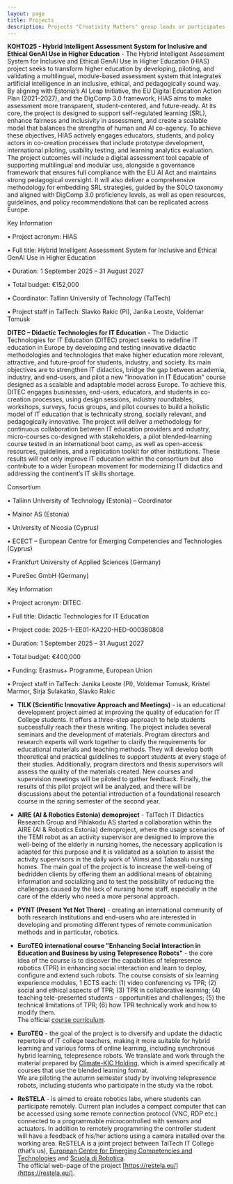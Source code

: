 ```yaml
---
layout: page
title: Projects
description: Projects "Creativity Matters" group leads or participates in
---
```

**KOHTO25 - Hybrid Intelligent Assessment System for Inclusive and Ethical GenAI Use in Higher Education** - The Hybrid Intelligent Assessment System for Inclusive and Ethical GenAI Use in Higher Education (HIAS) project seeks to transform higher education by developing, piloting, and validating a multilingual, module-based assessment system that integrates artificial intelligence in an inclusive, ethical, and pedagogically sound way. By aligning with Estonia’s AI Leap Initiative, the EU Digital Education Action Plan (2021–2027), and the DigComp 3.0 framework, HIAS aims to make assessment more transparent, student-centered, and future-ready. At its core, the project is designed to support self-regulated learning (SRL), enhance fairness and inclusivity in assessment, and create a scalable model that balances the strengths of human and AI co-agency. To achieve these objectives, HIAS actively engages educators, students, and policy actors in co-creation processes that include prototype development, international piloting, usability testing, and learning analytics evaluation. The project outcomes will include a digital assessment tool capable of supporting multilingual and modular use, alongside a governance framework that ensures full compliance with the EU AI Act and maintains strong pedagogical oversight. It will also deliver a comprehensive methodology for embedding SRL strategies, guided by the SOLO taxonomy and aligned with DigComp 3.0 proficiency levels, as well as open resources, guidelines, and policy recommendations that can be replicated across Europe. 

Key Information

•	Project acronym: HIAS

•	Full title: Hybrid Intelligent Assessment System for Inclusive and Ethical GenAI Use in Higher Education

•	Duration: 1 September 2025 – 31 August 2027

•	Total budget: €152,000

•	Coordinator: Tallinn University of Technology (TalTech)

•	Project staff in TalTech: Slavko Rakic (PI), Janika Leoste, Voldemar Tomusk


**DITEC – Didactic Technologies for IT Education** - The Didactic Technologies for IT Education (DITEC) project seeks to redefine IT education in Europe by developing and testing innovative didactic methodologies and technologies that make higher education more relevant, attractive, and future-proof for students, industry, and society. Its main objectives are to strengthen IT didactics, bridge the gap between academia, industry, and end-users, and pilot a new “Innovation in IT Education” course designed as a scalable and adaptable model across Europe. To achieve this, DITEC engages businesses, end-users, educators, and students in co-creation processes, using design sessions, industry roundtables, workshops, surveys, focus groups, and pilot courses to build a holistic model of IT education that is technically strong, socially relevant, and pedagogically innovative. The project will deliver a methodology for continuous collaboration between IT education providers and industry, micro-courses co-designed with stakeholders, a pilot blended-learning course tested in an international boot camp, as well as open-access resources, guidelines, and a replication toolkit for other institutions. These results will not only improve IT education within the consortium but also contribute to a wider European movement for modernizing IT didactics and addressing the continent’s IT skills shortage.

Consortium

•	Tallinn University of Technology (Estonia) – Coordinator

•	Mainor AS (Estonia)

•	University of Nicosia (Cyprus)

•	ECECT – European Centre for Emerging Competencies and Technologies (Cyprus)

•	Frankfurt University of Applied Sciences (Germany)

•	PureSec GmbH (Germany)

Key Information

•	Project acronym: DITEC

•	Full title: Didactic Technologies for IT Education

•	Project code: 2025-1-EE01-KA220-HED-000360808

•	Duration: 1 September 2025 – 31 August 2027

•	Total budget: €400,000

•	Funding: Erasmus+ Programme, European Union

•	Project staff in TalTech: Janika Leoste (PI), Voldemar Tomusk, Kristel Marmor, Sirja Sulakatko, Slavko Rakic

+ **TILK (Scientific Innovative Approach and Meetings)** - is an educational development project aimed at improving the quality of education for IT College students. It offers a three-step approach to help students successfully reach their thesis writing. The project includes several seminars and the development of materials. 
Program directors and research experts will work together to clarify the requirements for educational materials and teaching methods. They will develop both theoretical and practical guidelines to support students at every stage of their studies. Additionally, program directors and thesis supervisors will assess the quality of the materials created. New courses and supervision meetings will be piloted to gather feedback. Finally, the results of this pilot project will be analyzed, and there will be discussions about the potential introduction of a foundational research course in the spring semester of the second year.

+ **AIRE (AI & Robotics Estonia) demoproject** - TalTech IT Didactics Research Group and Pihlakodu AS started a collaboration within the AIRE (AI & Robotics Estonia) demoproject, where the usage scenarios of the TEMI robot as an activity supervisor are designed to improve the well-being of the elderly in nursing homes, the necessary application is adapted for this purpose and it is validated as a solution to assist the activity supervisors in the daily work of Viimsi and Tabasalu nursing homes. The main goal of the project is to increase the well-being of bedridden clients by offering them an additional means of obtaining information and socializing and to test the possibility of reducing the challenges caused by the lack of nursing home staff, especially in the care of the elderly who need a more personal approach. 

+ **PYNT (Present Yet Not There)** -  creating an international community of both research institutions and end-users who are interested in developing and promoting different types of remote communication methods and in particular, robotics.

+ **EuroTEQ international course "Enhancing Social Interaction in Education and Business by using Telepresence Robots"** - the core idea of the course is to discover the capabilities of telepresence robotics (TPR) in enhancing social interaction and learn to deploy, configure and extend such robots. The course consists of six learning experience modules, 1 ECTS each: (1) video conferencing vs TPR; (2) social and ethical aspects of TPR; (3) TPR in collaborative learning; (4) teaching tele-presented students - opportunities and challenges; (5) the technical limitations of TPR; (6) how TPR technically work and how to modify them.\
The official [course curriculum](documents/Enhancing-Social-Interaction-in-Education-and-Business-by-using-Telepresence-Robots-ICY0032.pdf).

+ **EuroTEQ** - the goal of the project is to diversify and update the didactic repertoire of IT college teachers, making it more suitable for hybrid learning and various forms of online learning, including synchronous hybrid learning, telepresence robots.  We translate and work through the material prepared by [Climate-KIC Holding](https://www.climate-kic.org/), which is aimed specifically at courses that use the blended learning format.\
We are piloting the autumn semester study by involving telepresence robots, including students who participate in the study via the robot.

+ **ReSTELA** - is aimed to create robotics labs, where students can participate remotely. Current plan includes a compact computer that can be accessed using some remote connection protocol (VNC, RDP etc.) connected to a programmable microcontrolled with sensors and actuators. In addition to remotely programming the controller student will have a feedback of his/her actions using a camera installed over the working area.
ReSTELA is a joint project between TalTech IT College (that’s us), [European Centre for Emerging Competencies and Technologies](https://ecect.eu/) and [Scuola di Robotica](https://www.scuoladirobotica.it/en/home-eng/).\
The official web-page of the project [https://restela.eu/](https://restela.eu/).


<!-- 

***

## Code Blocks

```css
#header h1 { 
  color: #fff;
  margin-bottom: 1.5em; 
}

.author-avatar {
  border-radius: 5px;
  display: block;
  height: 60px;   
  margin-right: 30px;
  width: 60px;
}
```

```javascript
// Simple map
var map;
function initMap() {
  map = new google.maps.Map(document.getElementById('map'), {
    center: {lat: -34.397, lng: 150.644},
    zoom: 8
  });
}
```

```json
{"menu": {
  "id": "file",
  "value": "File",
  "popup": {
    "menuitem": [
      {"value": "New", "onclick": "CreateNewDoc()"},
      {"value": "Open", "onclick": "OpenDoc()"},
      {"value": "Close", "onclick": "CloseDoc()"}
    ]
  }
}}
```

```yml
sass:
  input_file: sass/main.scss.njk
  output_file: assets/css/main.css
  indentWidth: 4
  outputStyle: nested
  precision: 10
```

```
No language indicated, so no syntax highlighting. 
```

Inline `code` has `back-ticks around` it.

## Videos

<iframe src="https://player.vimeo.com/video/153339497?byline=0" width="500" height="281" frameborder="0" webkitallowfullscreen mozallowfullscreen allowfullscreen></iframe>

[Terraforming](https://vimeo.com/153339497) from [Studio Swine](https://vimeo.com/studioswine) on [Vimeo](https://vimeo.com)

## Full Width Image

Images work too! Already know the URL of the image you want to include in your article? Simply paste it in like this to make it show up:

{% include image_full.html imageurl="/images/apple-watch-in-car.jpg" title="Apple" caption="This is the caption" %}

Lorem ipsum dolor sit amet, `consectetuer adipiscing` elit. Morbi commodo, ipsum sed pharetra gravida, orci magna rhoncus neque, id pulvinar odio lorem non turpis. Nullam sit amet enim. Suspendisse id velit vitae ligula volutpat condimentum. Aliquam erat volutpat. Sed quis velit. Nulla facilisi. Nulla libero.

## Regular Image

{% include image_caption.html imageurl="/images/apple-watch-in-car.jpg" title="Apple Super" caption="This is the caption" %}

Lorem ipsum dolor sit amet, `consectetuer adipiscing` elit. Morbi commodo, ipsum sed pharetra gravida, orci magna rhoncus neque, id pulvinar odio lorem non turpis. Nullam sit amet enim. Suspendisse id velit vitae ligula volutpat condimentum. Aliquam erat volutpat. Sed quis velit. Nulla facilisi. Nulla libero. Lorem ipsum dolor sit amet, `consectetuer adipiscing` elit. Morbi commodo, ipsum sed pharetra gravida, orci magna rhoncus neque, id pulvinar odio lorem non turpis. Nullam sit amet enim. Suspendisse id velit vitae ligula volutpat condimentum. Aliquam erat volutpat. Sed quis velit. Nulla facilisi. Nulla libero.

## Lists

Here is an unordered list of items, typically rendered as a bulleted list:

+ Donec non tortor in arcu mollis feugiat
+ Lorem ipsum dolor sit amet, consectetuer adipiscing elit
+ Donec id eros eget quam aliquam gravida
+ Vivamus convallis urna id felis
+ Nulla porta tempus sapien

Here is an ordered list of items, typically rendered as a numbered list:

1. Donec non tortor in arcu mollis feugiat
2. Lorem ipsum dolor sit amet, consectetuer adipiscing elit
3. Donec id eros eget quam aliquam gravida
4. Vivamus convallis urna id felis
5. Nulla porta tempus sapien

### Tables

| Title | Title |
| ------| ----- |
| Text  | Text  |
| Text  | Text  |
| Text  | Text  | -->